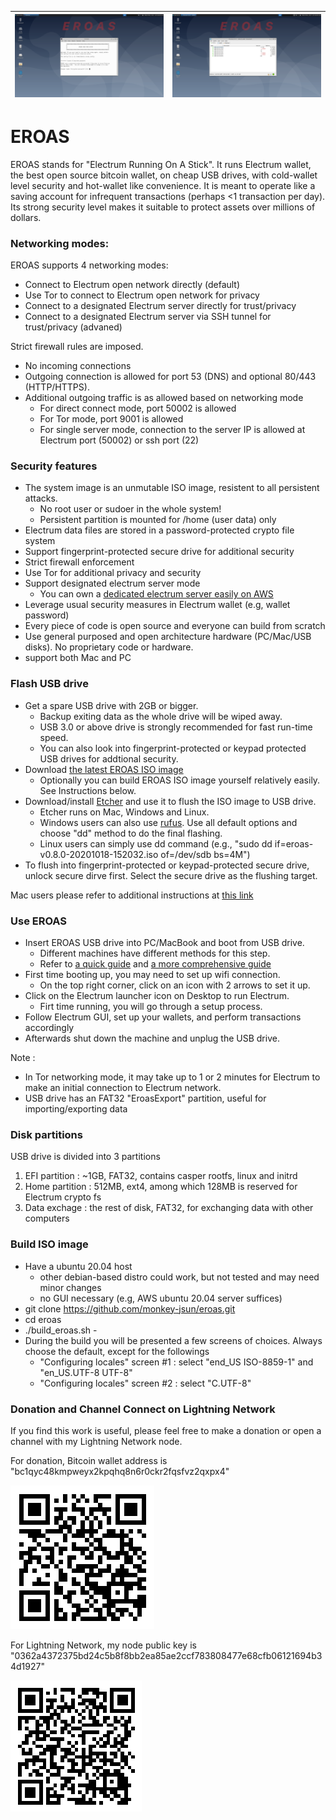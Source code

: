 ![](screenshots/eroas-setup.png) |![](screenshots/eroas-wallet.png)
----------------|------------

# EROAS

EROAS stands for "Electrum Running On A Stick". 
It runs Electrum wallet, the best open source bitcoin wallet, on cheap USB drives,
with cold-wallet level security and hot-wallet like convenience.
It is meant to operate like a saving account for infrequent transactions (perhaps <1 transaction per day).
Its strong security level makes it suitable to protect assets over millions of dollars.

### Networking modes:

EROAS supports 4 networking modes:

- Connect to Electrum open network directly (default)
- Use Tor to connect to Electrum open network for privacy
- Connect to a designated Electrum server directly for trust/privacy
- Connect to a designated Electrum server via SSH tunnel for trust/privacy (advaned)

Strict firewall rules are imposed. 
- No incoming connections
- Outgoing connection is allowed for port 53 (DNS) and optional 80/443 (HTTP/HTTPS). 
- Additional outgoing traffic is as allowed based on networking mode
    - For direct connect mode, port 50002 is allowed
    - For Tor mode, port 9001 is allowed
    - For single server mode, connection to the server IP is allowed at Electrum port (50002) or ssh port (22)

### Security features

- The system image is an unmutable ISO image, resistent to all persistent attacks. 
    - No root user or sudoer in the whole system!
    - Persistent partition is mounted for /home (user data) only
- Electrum data files are stored in a password-protected crypto file system 
- Support fingerprint-protected secure drive for additional security
- Strict firewall enforcement
- Use Tor for additional privacy and security
- Support designated electrum server mode
    - You can own a [dedicated electrum server easily on AWS](https://aws.amazon.com/marketplace/pp/B08PZ7MVMS?qid=1609886178597)
- Leverage usual security measures in Electrum wallet (e.g, wallet password)
- Every piece of code is open source and everyone can build from scratch
- Use general purposed and open architecture hardware (PC/Mac/USB disks).  No proprietary code or hardware.
- support both Mac and PC

### Flash USB drive

- Get a spare USB drive with 2GB or bigger.
    - Backup exiting data as the whole drive will be wiped away.
    - USB 3.0 or above drive is strongly recommended for fast run-time speed.  
    - You can also look into fingerprint-protected or keypad protected USB drives for addtional security. 
- Download [the latest EROAS ISO image](http://junsun.net/misc/latest-eroas.html)
    - Optionally you can build EROAS ISO image yourself relatively easily. See Instructions below.
- Download/install [Etcher](https://www.balena.io/etcher/) and use it to flush the ISO image to USB drive.
    - Etcher runs on Mac, Windows and Linux.
    - Windows users can also use [rufus](https://rufus.ie/).  Use all default options and choose "dd" method to do the final flashing.
    - Linux users can simply use dd command (e.g., "sudo dd if=eroas-v0.8.0-20201018-152032.iso of=/dev/sdb bs=4M")
- To flush into fingerprint-protected or keypad-protected secure drive, unlock secure dirve first.  Select the secure drive as the flushing target.

Mac users please refer to additional instructions at [this link](https://itsfoss.com/create-bootable-ubuntu-usb-drive-mac-os)


### Use EROAS

- Insert EROAS USB drive into PC/MacBook and boot from USB drive.
    - Different machines have different methods for this step.   
    - Refer to [a quick guide](https://www.acronis.com/en-us/articles/usb-boot/) and [a more comprehensive guide](https://neosmart.net/wiki/boot-usb-drive/)
- First time booting up, you may need to set up wifi connection.  
    - On the top right corner, click on an icon with 2 arrows to set it up.
- Click on the Electrum launcher icon on Desktop to run Electrum. 
    - Firt time running, you will go through a setup process.
- Follow Electrum GUI, set up your wallets, and perform transactions accordingly
- Afterwards shut down the machine and unplug the USB drive.

Note :
- In Tor networking mode, it may take up to 1 or 2 minutes for Electrum to make an initial connection to Electrum network.
- USB drive has an FAT32 "EroasExport" partition, useful for importing/exporting data

### Disk partitions

USB drive is divided into 3 partitions
1. EFI partition : ~1GB, FAT32, contains casper rootfs, linux and initrd
1. Home partition : 512MB,  ext4, among which 128MB is reserved for Electrum crypto fs
1. Data exchage : the rest of disk, FAT32, for exchanging data with other computers

### Build ISO image

- Have a ubuntu 20.04 host
    - other debian-based distro could work, but not tested and may need minor changes
    - no GUI necessary (e.g, AWS ubuntu 20.04 server suffices)
- git clone https://github.com/monkey-jsun/eroas.git
- cd eroas
- ./build_eroas.sh -
- During the build you will be presented a few screens of choices.  Always choose the default, except for the followings
    - "Configuring locales" screen #1 : select "end_US ISO-8859-1" and "en_US.UTF-8 UTF-8"
    - "Configuring locales" screen #2 : select "C.UTF-8"

### Donation and Channel Connect on Lightning Network
If you find this work is useful, please feel free to make a donation or open a channel with my Lightning Network node.

For donation, Bitcoin wallet address is "bc1qyc48kmpweyx2kpqhq8n6r0ckr2fqsfvz2qxpx4"

![](screenshots/bitcoin-donation-lnd.png?raw=true) 

For Lightning Network, my node public key is "0362a4372375bd24c5b8f8bb2ea85ae2ccf783808477e68cfb06121694b34d1927"

![](screenshots/ln-connect-pub-key.png?raw=true) 
